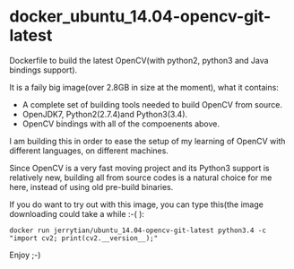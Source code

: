 # docker_ubuntu_14.04-opencv-git-latest
Dockerfile to build the latest OpenCV(with python2, python3 and Java bindings support).

It is a faily big image(over 2.8GB in size at the moment), what it contains:

* A complete set of building tools needed to build OpenCV from source.
* OpenJDK7, Python2(2.7.4)and Python3(3.4).
* OpenCV bindings with all of the compoenents above. 

I am building this in order to ease the setup of my learning of OpenCV with different
languages, on different machines. 

Since OpenCV is a very fast moving project and its Python3 support is relatively new, 
building all from source codes is a natural choice for me here, instead of using old
pre-build binaries.

If you do want to try out with this image, you can type this(the image downloading could take a while :-( ):

`docker run jerrytian/ubuntu_14.04-opencv-git-latest python3.4 -c "import cv2; print(cv2.__version__);"`

Enjoy ;-)
